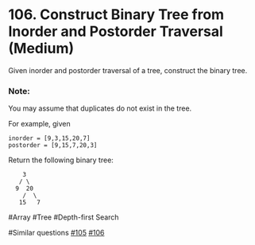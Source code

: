 # 106. Construct Binary Tree from Inorder and Postorder Traversal (Medium)

Given inorder and postorder traversal of a tree, construct the binary tree.

### Note:
You may assume that duplicates do not exist in the tree.

For example, given
```
inorder = [9,3,15,20,7]
postorder = [9,15,7,20,3]
```
Return the following binary tree:
```
    3
   / \
  9  20
    /  \
   15   7
```

#Array #Tree #Depth-first Search

#Similar questions [#105](../p105m/README.md) [#106](../p106m/README.md)
